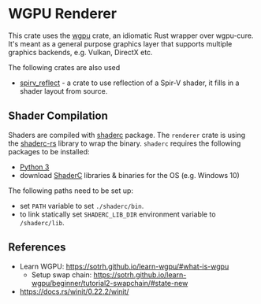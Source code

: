 # WGPU Renderer

This crate uses the [wgpu](https://github.com/gfx-rs/wgpu-rs/) crate, an idiomatic Rust wrapper over wgpu-cure. It's meant as a general purpose graphics layer that supports multiple graphics backends, e.g. Vulkan, DirectX etc.

The following crates are also used

* [spirv_reflect](https://docs.rs/spirv-reflect/0.2.3/spirv_reflect/) - a crate to use reflection of a Spir-V shader, it fills in a shader layout from source.


## Shader Compilation

Shaders are compiled with [shaderc](https://github.com/google/shaderc) package. The `renderer` crate is using the [shaderc-rs](https://crates.io/crates/shaderc) library to wrap the binary. `shaderc` requires the following packages to be installed:

* [Python 3](https://www.python.org/downloads/)
* download [ShaderC](https://github.com/google/shaderc) libraries & binaries for the OS (e.g. Windows 10)

The following paths need to be set up:

* set `PATH` variable to set `./shaderc/bin`.
* to link statically set `SHADERC_LIB_DIR` environment variable to `/shaderc/lib`.


## References

* Learn WGPU: https://sotrh.github.io/learn-wgpu/#what-is-wgpu
  * Setup swap chain: https://sotrh.github.io/learn-wgpu/beginner/tutorial2-swapchain/#state-new
* https://docs.rs/winit/0.22.2/winit/
